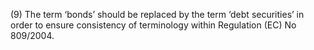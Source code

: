 (9) The term ‘bonds’ should be replaced by the term ‘debt securities’ in order to ensure consistency of terminology within Regulation (EC) No 809/2004.